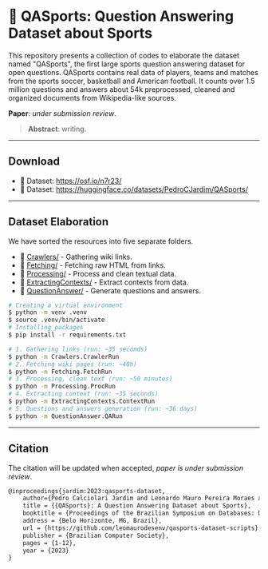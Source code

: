 # 📄 QASports: Question Answering Dataset about Sports

This repository presents a collection of codes to elaborate the dataset named "QASports", the first large sports question answering dataset for open questions. QASports contains real data of players, teams and matches from the sports soccer, basketball and American football. It counts over 1.5 million questions and answers about 54k preprocessed, cleaned and organized documents from Wikipedia-like sources.

**Paper**: _under submission review_.

> **Abstract**: writing.

---
## Download

- 🎲 Dataset: https://osf.io/n7r23/
- 🎲 Dataset: https://huggingface.co/datasets/PedroCJardim/QASports/

---
## Dataset Elaboration

We have sorted the resources into five separate folders.
- 🔧 [Crawlers/](Crawlers/) - Gathering wiki links.
- 🔧 [Fetching/](Fetching/) - Fetching raw HTML from links.
- 🔧 [Processing/](Processing/) - Process and clean textual data.
- 🔧 [ExtractingContexts/](ExtractingContexts/) - Extract contexts from data.
- 🔧 [QuestionAnswer/](QuestionAnswer/) - Generate questions and answers.

```sh
# Creating a virtual environment
$ python -m venv .venv
$ source .venv/bin/activate
# Installing packages
$ pip install -r requirements.txt

# 1. Gathering links (run: ~35 seconds)
$ python -m Crawlers.CrawlerRun
# 2. Fetching wiki pages (run: ~40h)
$ python -m Fetching.FetchRun
# 3. Processing, clean text (run: ~50 minutes)
$ python -m Processing.ProcRun
# 4. Extracting context (run: ~35 seconds)
$ python -m ExtractingContexts.ContextRun
# 5. Questions and answers generation (run: ~36 days)
$ python -m QuestionAnswer.QARun
```

---
## Citation

The citation will be updated when accepted, _paper is under submission review_.

```tex
@inproceedings{jardim:2023:qasports-dataset,
    author={Pedro Calciolari Jardim and Leonardo Mauro Pereira Moraes and Cristina Dutra Aguiar},
    title = {{QASports}: A Question Answering Dataset about Sports}, 
    booktitle = {Proceedings of the Brazilian Symposium on Databases: Dataset Showcase Workshop},
    address = {Belo Horizonte, MG, Brazil},
    url = {https://github.com/leomaurodesenv/qasports-dataset-scripts},
    publisher = {Brazilian Computer Society},
    pages = {1-12},
    year = {2023}
}
```
